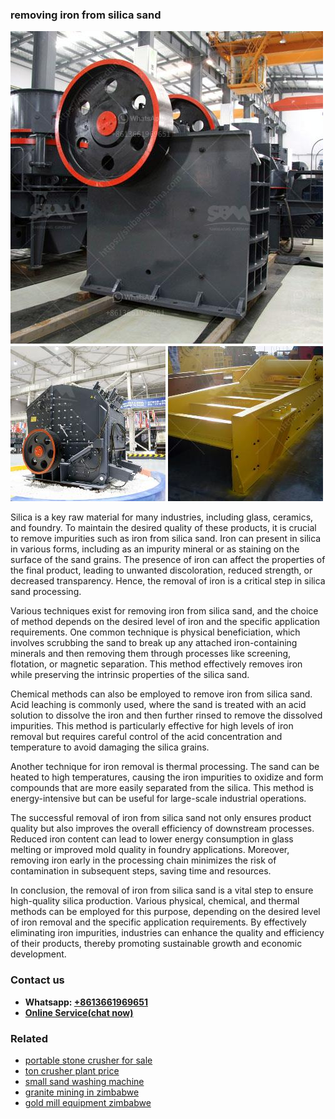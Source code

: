 <h3>removing iron from silica sand</h3><img src='1708498261.jpg' alt=''><p>Silica is a key raw material for many industries, including glass, ceramics, and foundry. To maintain the desired quality of these products, it is crucial to remove impurities such as iron from silica sand. Iron can present in silica in various forms, including as an impurity mineral or as staining on the surface of the sand grains. The presence of iron can affect the properties of the final product, leading to unwanted discoloration, reduced strength, or decreased transparency. Hence, the removal of iron is a critical step in silica sand processing.</p><p>Various techniques exist for removing iron from silica sand, and the choice of method depends on the desired level of iron and the specific application requirements. One common technique is physical beneficiation, which involves scrubbing the sand to break up any attached iron-containing minerals and then removing them through processes like screening, flotation, or magnetic separation. This method effectively removes iron while preserving the intrinsic properties of the silica sand.</p><p>Chemical methods can also be employed to remove iron from silica sand. Acid leaching is commonly used, where the sand is treated with an acid solution to dissolve the iron and then further rinsed to remove the dissolved impurities. This method is particularly effective for high levels of iron removal but requires careful control of the acid concentration and temperature to avoid damaging the silica grains.</p><p>Another technique for iron removal is thermal processing. The sand can be heated to high temperatures, causing the iron impurities to oxidize and form compounds that are more easily separated from the silica. This method is energy-intensive but can be useful for large-scale industrial operations.</p><p>The successful removal of iron from silica sand not only ensures product quality but also improves the overall efficiency of downstream processes. Reduced iron content can lead to lower energy consumption in glass melting or improved mold quality in foundry applications. Moreover, removing iron early in the processing chain minimizes the risk of contamination in subsequent steps, saving time and resources.</p><p>In conclusion, the removal of iron from silica sand is a vital step to ensure high-quality silica production. Various physical, chemical, and thermal methods can be employed for this purpose, depending on the desired level of iron removal and the specific application requirements. By effectively eliminating iron impurities, industries can enhance the quality and efficiency of their products, thereby promoting sustainable growth and economic development.</p><h3>Contact us</h3><ul><li><strong>Whatsapp:&nbsp;<a href="https://wa.me/8613661969651">+8613661969651</a></strong></li><li><a href="https://swt.shibang-china.com/?git&amp;zhl&amp;removing iron from silica sand"><strong>Online Service(chat now)</strong></a></li></ul><h3>Related</h3><ul><li><a href='portable stone crusher for sale.md'>portable stone crusher for sale</a></li><li><a href='ton crusher plant price.md'>ton crusher plant price</a></li><li><a href='small sand washing machine.md'>small sand washing machine</a></li><li><a href='granite mining in zimbabwe.md'>granite mining in zimbabwe</a></li><li><a href='gold mill equipment zimbabwe.md'>gold mill equipment zimbabwe</a></li></ul>